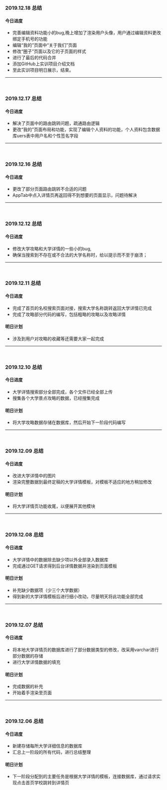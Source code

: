 
### 2019.12.18 总结  
#### 今日进度  
* 完善编辑资料功能小的bug,晚上增加了渲染用户头像，用户通过编辑资料更改绑定手机号的功能                   
* 编辑“我的”页面中“关于我们”页面  
* 修改“圈子”页面以及它的子页面的样式  
* 进行了最后的代码合并  
* 添加GitHub上实训项目介绍文档  
* 至此实训项目明日展示，结束。

***  
<br/>

### 2019.12.17 总结  
#### 今日进度  
* 解决了页面中的路由跳转问题，疏通路由逻辑                
* 更改“我的”页面布局和功能，实现了编辑个人资料的功能，个人资料包含数据库uers表中用户名和个性签名字段                  
***  
<br/>

### 2019.12.16 总结  
#### 今日进度  
* 更改了部分页面路由跳转不合适的问题            
* AppTab中点入详情页再返回得不到想要的页面显示，问题待解决               
***  
<br/>

### 2019.12.12 总结  
#### 今日进度  
* 修改大学攻略和大学详情的一些小的bug,              
* 确保当搜索到不存在或不合法的大学名称时，给以提示而不至于崩溃；             
***  
<br/>

### 2019.12.11 总结  
#### 今日进度  
* 完成了首页的名校搜索页面对接，搜索大学名称跳转返回大学详情已完成              
* 完成了攻略部分代码的编写，包括粗略的攻略以及攻略详情           
#### 明日计划  
* 涉及到用户对攻略的收藏等还需要大家一起完成    
***  
<br/>

### 2019.12.10 总结  
#### 今日进度  
* 大学详情搜索部分全部完成，各个文件已经全部上传              
* 搜集各个大学景点攻略的数据，已经搜集完成         
#### 明日计划  
* 将大学攻略数据存储在数据库，然后开始下一阶段代码编写    
***  
<br/>

### 2019.12.09 总结  
#### 今日进度  
* 改进大学详情中的图片          
* 渲染完整数据到最终定稿的大学详情模板，对模板不适应的地方稍加修改      
#### 明日计划  
* 将大学详情页功能收尾，以便展开其他模块  
***  
<br/>

### 2019.12.08 总结  
#### 今日进度  
* 大学详情中的数据除去缺少项以外全部录入数据库      
* 完成通过GET请求得到后台详情数据并渲染到页面模板      
#### 明日计划  
* 补充缺少数据项（少三个大学数据）    
* 得到新的大学详情模板后进行细小改动，尽量明天将此功能全部完成  
***  
<br/>

### 2019.12.07 总结  
#### 今日进度  
* 将本地大学详情页的数据库进行了部分数据类型的修改，改采用varchar进行部分数据的存储    
* 进行大学详情数据的填充    
#### 明日计划  
* 完成数据的补充  
* 开始着手渲染至页面      
***  
<br/>

### 2019.12.06 总结  
#### 今日进度  
* 新建存储每所大学详细信息的数据库  
* 汇总上一阶段的所有代码，进行总结整理  
#### 明日计划  
* 下一阶段分配到的主要任务是根据大学详情的模板，连接数据库，通过请求实现点击首页学校跳转到详情页  
